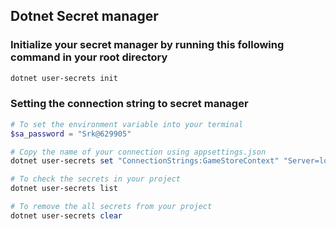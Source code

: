 ## Dotnet Secret manager
### Initialize your secret manager by running this following command in your root directory

```sh
dotnet user-secrets init
```

### Setting the connection string to secret manager

```powershell
# To set the environment variable into your terminal
$sa_password = "Srk@629905"

# Copy the name of your connection using appsettings.json
dotnet user-secrets set "ConnectionStrings:GameStoreContext" "Server=localhost;Database=master;User Id=sa;Password=$sa_password;TrustServerCertificate=True"

# To check the secrets in your project
dotnet user-secrets list

# To remove the all secrets from your project
dotnet user-secrets clear